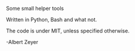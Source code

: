 Some small helper tools

Written in Python, Bash and what not.

The code is under MIT, unless specified otherwise.

 -Albert Zeyer
